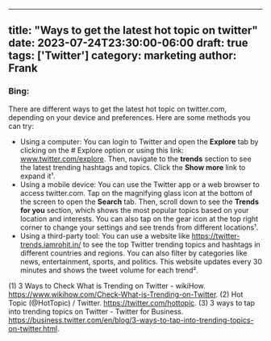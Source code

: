 
---
title: "Ways to get the latest hot topic on twitter"
date: 2023-07-24T23:30:00-06:00
draft: true
tags: ['Twitter']
category: marketing
author: Frank
---

### Bing:
There are different ways to get the latest hot topic on twitter.com, depending on your device and preferences. Here are some methods you can try:

- Using a computer: You can login to Twitter and open the **Explore** tab by clicking on the # Explore option or using this link: www.twitter.com/explore. Then, navigate to the **trends** section to see the latest trending hashtags and topics. Click the **Show more** link to expand it¹.
- Using a mobile device: You can use the Twitter app or a web browser to access twitter.com. Tap on the magnifying glass icon at the bottom of the screen to open the **Search** tab. Then, scroll down to see the **Trends for you** section, which shows the most popular topics based on your location and interests. You can also tap on the gear icon at the top right corner to change your settings and see trends from different locations¹.
- Using a third-party tool: You can use a website like https://twitter-trends.iamrohit.in/ to see the top Twitter trending topics and hashtags in different countries and regions. You can also filter by categories like news, entertainment, sports, and politics. This website updates every 30 minutes and shows the tweet volume for each trend².

(1) 3 Ways to Check What is Trending on Twitter - wikiHow. https://www.wikihow.com/Check-What-is-Trending-on-Twitter.
(2) Hot Topic (@HotTopic) / Twitter. https://twitter.com/hottopic.
(3) 3 ways to tap into trending topics on Twitter - Twitter for Business. https://business.twitter.com/en/blog/3-ways-to-tap-into-trending-topics-on-twitter.html.